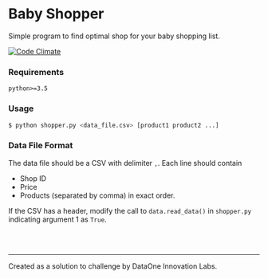 # Baby Shopper

Simple program to find optimal shop for your baby shopping list.

[![Code Climate](https://codeclimate.com/github/singhpratyush/baby-shopper/badges/gpa.svg)](https://codeclimate.com/github/singhpratyush/baby-shopper)


### Requirements
`python>=3.5`

### Usage
```bash
$ python shopper.py <data_file.csv> [product1 product2 ...]
```

### Data File Format

The data file should be a CSV with delimiter `,`. Each line should contain
* Shop ID
* Price
* Products (separated by comma)
in exact order.

If the CSV has a header, modify the call to `data.read_data()` in `shopper.py` indicating argument 1 as `True`.


<br/><br/>

---
Created as a solution to challenge by DataOne Innovation Labs.